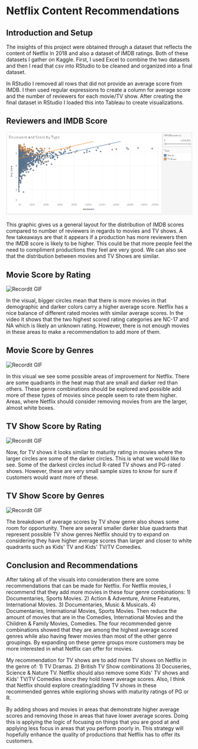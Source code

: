 # Netflix Content Recommendations

## Introduction and Setup
The insights of this project were obtained through a dataset that reflects the content of Netflix in 2018 and also a dataset of IMDB ratings. Both of these datasets I gather on Kaggle. First, I used Excel to combine the two datasets and then I read that csv into RStudio to be cleaned and organized into a final dataset. 

In RStudio I removed all rows that did not provide an average score from IMDB. I then used regular expressions to create a column for average score and the number of reviewers for each movie/TV show. After creating the final dataset in RStudio I loaded this into Tableau to create visualizations.

## Reviewers and IMDB Score

![ReviewersScore](Images/ReviewersScore.png)

This graphic gives us a general layout for the distribution of IMDB scores compared to number of reviewers in regards to movies and TV shows. A few takeaways are that it appears if a production has more reviewers then the IMDB score is likely to be higher. This could be that more people feel the need to compliment productions they feel are very good. We can also see that the distribution between movies and TV Shows are similar.

## Movie Score by Rating

![Recordit GIF](http://g.recordit.co/3qHKC4cUI0.gif)

In the visual, bigger circles mean that there is more movies in that demographic and darker colors carry a higher average score. Netflix has a nice balance of different rated movies with similar average scores. In the video it shows that the two highest scored rating categories are NC-17 and NA which is likely an unknown rating. However, there is not enough movies in these areas to make a recommendation to add more of them.

## Movie Score by Genres

![Recordit GIF](http://g.recordit.co/cptOqNtD9r.gif)

In this visual we see some possible areas of improvement for Netflix. There are some quadrants in the heat map that are small and darker red than others. These genre combinations should be explored and possible add more of these types of movies since people seem to rate them higher. Areas, where Netflix should consider removing movies from are the larger, almost white boxes.


## TV Show Score by Rating

![Recordit GIF](http://g.recordit.co/FuRa0UlEJY.gif)

Now, for TV shows it looks similar to maturity rating in movies where the larger circles are some of the darker circles. This is what we would like to see. Some of the darkest circles includ R-rated TV shows and PG-rated shows. However, these are very small sample sizes to know for sure if customers would want more of these.


## TV Show Score by Genres

![Recordit GIF](http://g.recordit.co/aYDHp3f0WP.gif)

The breakdown of average scores by TV show genre also shows some room for opportunity. There are several smaller darker blue quadrants that represent possible TV show genres Netflix should try to expand on considering they have higher average scores than larger and closer to white quadrants such as Kids' TV and Kids' TV/TV Comedies.


## Conclusion and Recommendations
After taking all of the visuals into consideration there are some recommendations that can be made for Netflix. For Netflix movies, I recommend that they add more movies in these four genre combinations: 1) Documentaries, Sports Movies. 2) Action & Adventure, Anime Features, International Movies. 3) Documentaries, Music & Musicals. 4) Documentaries, International Movies, Sports Movies. Then reduce the amount of movies that are in the Comedies, International Movies and the Children & Family Movies, Comedies. The four recommended genre combinations showed that they are among the highest average scored genres while also having fewer movies than most of the other genre groupings. By expanding on these genre groups more customers may be more interested in what Netflix can offer for movies.

My recommendation for TV shows are to add more TV shows on Netflix in the genre of: 1) TV Dramas. 2) British TV Show combinations 3) Docuseries, Science & Nature TV. Netflix should also remove some Kids' TV shows and Kids' TV/TV Comedies since they hold lower average scores. Also, I think that Netflix should explore creating/adding TV shows in these recommended genres while exploring shows with maturity ratings of PG or R.

By adding shows and movies in areas that demonstrate higher average scores and removing those in areas that have lower average scores. Doing this is applying the logic of focusing on things that you are good at and applying less focus in areas that you perform poorly in. This strategy will hopefully enhance the quality of productions that Netflix has to offer its customers. 
